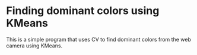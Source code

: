 # Finding dominant colors using KMeans
This is a simple program that uses CV to find dominant colors from the web camera using KMeans.
